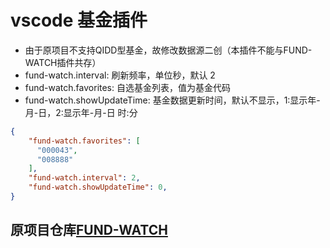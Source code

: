 # vscode 基金插件

* 由于原项目不支持QIDD型基金，故修改数据源二创（本插件不能与FUND-WATCH插件共存）
* fund-watch.interval: 刷新频率，单位秒，默认 2
* fund-watch.favorites: 自选基金列表，值为基金代码
* fund-watch.showUpdateTime: 基金数据更新时间，默认不显示，1:显示年-月-日，2:显示年-月-日 时:分

```json
{
    "fund-watch.favorites": [
      "000043",
      "008888"
    ],
    "fund-watch.interval": 2,
    "fund-watch.showUpdateTime": 0,
}
```

## 原项目仓库[FUND-WATCH](https://github.com/Shenfq/fund-watch.git)